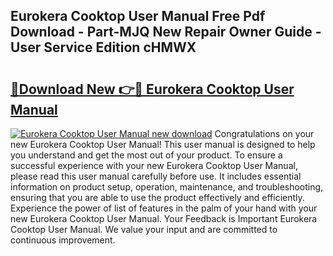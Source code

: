 ## Eurokera Cooktop User Manual Free Pdf Download - Part-MJQ New Repair Owner Guide - User Service Edition cHMWX

# <h2><a href="http://bc26304.oget.top/?id=Eurokera+Cooktop+User+Manual">🔗Download New 👉🔴 Eurokera Cooktop User Manual</a></h2>

[![Eurokera Cooktop User Manual new download](https://i.imgur.com/5g1atiW.png)](http://bc26304.oget.top/?id=Eurokera+Cooktop+User+Manual)
Congratulations on your new Eurokera Cooktop User Manual! This user manual is designed to help you understand and get the most out of your product. To ensure a successful experience with your new Eurokera Cooktop User Manual, please read this user manual carefully before use. It includes essential information on product setup, operation, maintenance, and troubleshooting, ensuring that you are able to use the product effectively and efficiently. Experience the power of list of features in the palm of your hand with your new Eurokera Cooktop User Manual. Your Feedback is Important Eurokera Cooktop User Manual. We value your input and are committed to continuous improvement.
